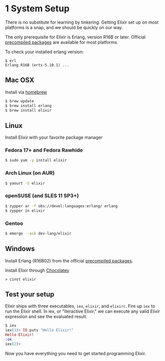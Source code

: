 # 1 System Setup

There is no substitute for learning by tinkering. Getting Elixir set up on most platforms is a snap, and we should be quickly on our way.

The only prerequisite for Elixir is Erlang, version R16B or later. Official [precompiled packages](https://www.erlang-solutions.com/downloads/download-erlang-otp)
are available for most platforms.

To check your installed erlang version:

```bas
$ erl
Erlang R16B (erts-5.10.1) ...
```

## Mac OSX

Install via [homebrew](http://brew.sh/)

```bash
$ brew update
$ brew install erlang
$ brew install elixir
```


## Linux
Install Elixir with your favorite package manager

### Fedora 17+ and Fedora Rawhide
```bash
$ sudo yum -y install elixir
```

### Arch Linux (on AUR)
```bash
$ yaourt -S elixir
```

### openSUSE (and SLES 11 SP3+)
```bash
$ zypper ar -f obs://devel:languages:erlang/ erlang
$ zypper in elixir
```

### Gentoo
```bash
$ emerge --ask dev-lang/elixir
```

## Windows

Install Erlang (R16B02) from the official [precompiled packages](https://www.erlang-solutions.com/downloads/download-erlang-otp).

Install Elixir through [Chocolatey](http://chocolatey.org/)

```
> cinst elixir
```

## Test your setup

Elixir ships with three executables, `iex`, `elixir`, and `elixirc`.
Fire up `iex` to run the Elixir shell. In iex, or "Iteractive Elixir," we can
execute any valid Elixir expression and see the evaluated result.

```elixir
$ iex
iex(1)> IO.puts "Hello Elixir!"
Hello Elixir!
:ok
iex(2)>
```


Now you have everything you need to get started programming Elixir.
